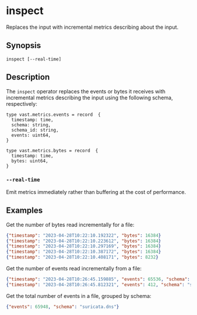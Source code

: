 # inspect

Replaces the input with incremental metrics describing about the input.

## Synopsis

```
inspect [--real-time]
```

## Description

The `inspect` operator replaces the events or bytes it receives with incremental
metrics describing the input using the following schema, respectively:

```title="Events Metrics"
type vast.metrics.events = record  {
  timestamp: time,
  schema: string,
  schema_id: string,
  events: uint64,
}
```

```title="Bytes Metrics"
type vast.metrics.bytes = record  {
  timestamp: time,
  bytes: uint64,
}
```

### `--real-time`

Emit metrics immediately rather than buffering at the cost of performance.

## Examples

Get the number of bytes read incrementally for a file:

```json {0} title="load file path/to/file.feather | inspect | write json"
{"timestamp": "2023-04-28T10:22:10.192322", "bytes": 16384}
{"timestamp": "2023-04-28T10:22:10.223612", "bytes": 16384}
{"timestamp": "2023-04-28T10:22:10.297169", "bytes": 16384}
{"timestamp": "2023-04-28T10:22:10.387172", "bytes": 16384}
{"timestamp": "2023-04-28T10:22:10.408171", "bytes": 8232}
```

Get the number of events read incrementally from a file:

```json {0} title="from file path/to/file.feather | inspect | write json"
{"timestamp": "2023-04-28T10:26:45.159885", "events": 65536, "schema": "suricata.dns", "schema_id": "d49102998baae44a"}
{"timestamp": "2023-04-28T10:26:45.812321", "events": 412, "schema": "suricata.dns", "schema_id": "d49102998baae44a"}
```

Get the total number of events in a file, grouped by schema:

```json {0} title="from file path/to/file.feather | inspect | summarize events=sum(events) by schema"
{"events": 65948, "schema": "suricata.dns"}
```
